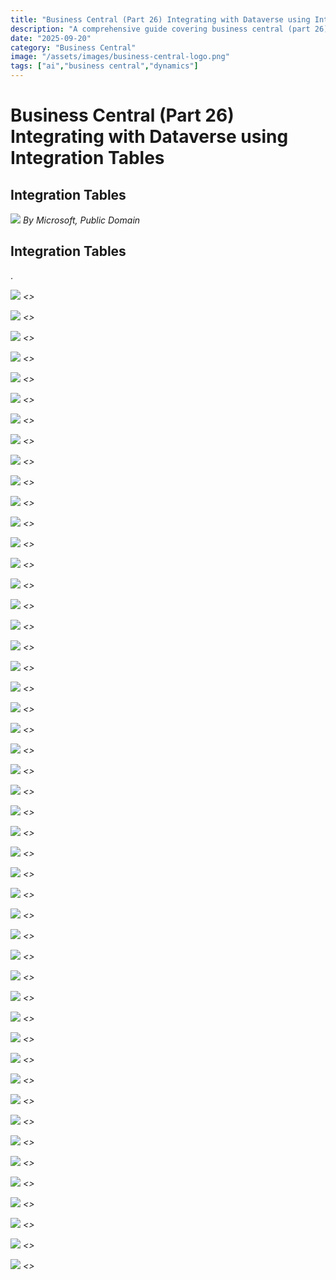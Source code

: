 ```yaml
---
title: "Business Central (Part 26) Integrating with Dataverse using Integration Tables"
description: "A comprehensive guide covering business central (part 26) integrating with dataverse using integration tables"
date: "2025-09-20"
category: "Business Central"
image: "/assets/images/business-central-logo.png"
tags: ["ai","business central","dynamics"]
---
```


# Business Central (Part 26) Integrating with Dataverse using Integration Tables

## Integration Tables

![](/assets/images/businesscentralpart26integratingwithdataverseusingintegrationtables/dynamics365-color.svg)
*By Microsoft, Public Domain*


## Integration Tables

.

![](/assets/images/businesscentralpart26integratingwithdataverseusingintegrationtables/screenshot-2024-10-30-at-5.00.32pm-1836x1475.png)
*<<NEW TEXT HERE>>*

![](/assets/images/businesscentralpart26integratingwithdataverseusingintegrationtables/screenshot-2024-10-30-at-5.00.32pm-1836x1475.png)
*<<NEW TEXT HERE>>*

![](/assets/images/businesscentralpart26integratingwithdataverseusingintegrationtables/screenshot-2024-10-30-at-5.00.32pm-1836x1475.png)
*<<NEW TEXT HERE>>*

![](/assets/images/businesscentralpart26integratingwithdataverseusingintegrationtables/screenshot-2024-10-30-at-5.00.32pm-1836x1475.png)
*<<NEW TEXT HERE>>*

![](/assets/images/businesscentralpart26integratingwithdataverseusingintegrationtables/screenshot-2024-10-30-at-5.00.32pm-1836x1475.png)
*<<NEW TEXT HERE>>*

![](/assets/images/businesscentralpart26integratingwithdataverseusingintegrationtables/screenshot-2024-10-30-at-5.00.32pm-1836x1475.png)
*<<NEW TEXT HERE>>*

![](/assets/images/businesscentralpart26integratingwithdataverseusingintegrationtables/screenshot-2024-10-30-at-5.00.32pm-1836x1475.png)
*<<NEW TEXT HERE>>*

![](/assets/images/businesscentralpart26integratingwithdataverseusingintegrationtables/screenshot-2024-10-30-at-5.00.32pm-1836x1475.png)
*<<NEW TEXT HERE>>*

![](/assets/images/businesscentralpart26integratingwithdataverseusingintegrationtables/screenshot-2024-10-30-at-5.00.32pm-1836x1475.png)
*<<NEW TEXT HERE>>*

![](/assets/images/businesscentralpart26integratingwithdataverseusingintegrationtables/screenshot-2024-10-30-at-5.00.32pm-1836x1475.png)
*<<NEW TEXT HERE>>*

![](/assets/images/businesscentralpart26integratingwithdataverseusingintegrationtables/screenshot-2024-10-30-at-5.00.32pm-1836x1475.png)
*<<NEW TEXT HERE>>*

![](/assets/images/businesscentralpart26integratingwithdataverseusingintegrationtables/screenshot-2024-10-30-at-5.00.32pm-1836x1475.png)
*<<NEW TEXT HERE>>*

![](/assets/images/businesscentralpart26integratingwithdataverseusingintegrationtables/screenshot-2024-10-30-at-5.00.32pm-1836x1475.png)
*<<NEW TEXT HERE>>*

![](/assets/images/businesscentralpart26integratingwithdataverseusingintegrationtables/screenshot-2024-10-30-at-5.00.32pm-1836x1475.png)
*<<NEW TEXT HERE>>*

![](/assets/images/businesscentralpart26integratingwithdataverseusingintegrationtables/screenshot-2024-10-30-at-5.00.32pm-1836x1475.png)
*<<NEW TEXT HERE>>*

![](/assets/images/businesscentralpart26integratingwithdataverseusingintegrationtables/screenshot-2024-10-30-at-5.00.32pm-1836x1475.png)
*<<NEW TEXT HERE>>*

![](/assets/images/businesscentralpart26integratingwithdataverseusingintegrationtables/screenshot-2024-10-30-at-5.00.32pm-1836x1475.png)
*<<NEW TEXT HERE>>*

![](/assets/images/businesscentralpart26integratingwithdataverseusingintegrationtables/screenshot-2024-10-30-at-5.00.32pm-1836x1475.png)
*<<NEW TEXT HERE>>*

![](/assets/images/businesscentralpart26integratingwithdataverseusingintegrationtables/screenshot-2024-10-30-at-5.00.32pm-1836x1475.png)
*<<NEW TEXT HERE>>*

![](/assets/images/businesscentralpart26integratingwithdataverseusingintegrationtables/screenshot-2024-10-30-at-5.00.32pm-1836x1475.png)
*<<NEW TEXT HERE>>*

![](/assets/images/businesscentralpart26integratingwithdataverseusingintegrationtables/screenshot-2024-10-30-at-5.00.32pm-1836x1475.png)
*<<NEW TEXT HERE>>*

![](/assets/images/businesscentralpart26integratingwithdataverseusingintegrationtables/screenshot-2024-10-30-at-5.00.32pm-1836x1475.png)
*<<NEW TEXT HERE>>*

![](/assets/images/businesscentralpart26integratingwithdataverseusingintegrationtables/screenshot-2024-10-30-at-5.00.32pm-1836x1475.png)
*<<NEW TEXT HERE>>*

![](/assets/images/businesscentralpart26integratingwithdataverseusingintegrationtables/screenshot-2024-10-30-at-5.00.32pm-1836x1475.png)
*<<NEW TEXT HERE>>*

![](/assets/images/businesscentralpart26integratingwithdataverseusingintegrationtables/screenshot-2024-10-30-at-5.00.32pm-1836x1475.png)
*<<NEW TEXT HERE>>*

![](/assets/images/businesscentralpart26integratingwithdataverseusingintegrationtables/screenshot-2024-10-30-at-5.00.32pm-1836x1475.png)
*<<NEW TEXT HERE>>*

![](/assets/images/businesscentralpart26integratingwithdataverseusingintegrationtables/screenshot-2024-10-30-at-5.00.32pm-1836x1475.png)
*<<NEW TEXT HERE>>*

![](/assets/images/businesscentralpart26integratingwithdataverseusingintegrationtables/screenshot-2024-10-30-at-5.00.32pm-1836x1475.png)
*<<NEW TEXT HERE>>*

![](/assets/images/businesscentralpart26integratingwithdataverseusingintegrationtables/screenshot-2024-10-30-at-5.00.32pm-1836x1475.png)
*<<NEW TEXT HERE>>*

![](/assets/images/businesscentralpart26integratingwithdataverseusingintegrationtables/screenshot-2024-10-30-at-5.00.32pm-1836x1475.png)
*<<NEW TEXT HERE>>*

![](/assets/images/businesscentralpart26integratingwithdataverseusingintegrationtables/screenshot-2024-10-30-at-5.00.32pm-1836x1475.png)
*<<NEW TEXT HERE>>*

![](/assets/images/businesscentralpart26integratingwithdataverseusingintegrationtables/screenshot-2024-10-30-at-5.00.32pm-1836x1475.png)
*<<NEW TEXT HERE>>*

![](/assets/images/businesscentralpart26integratingwithdataverseusingintegrationtables/screenshot-2024-10-30-at-5.00.32pm-1836x1475.png)
*<<NEW TEXT HERE>>*

![](/assets/images/businesscentralpart26integratingwithdataverseusingintegrationtables/screenshot-2024-10-30-at-5.00.32pm-1836x1475.png)
*<<NEW TEXT HERE>>*

![](/assets/images/businesscentralpart26integratingwithdataverseusingintegrationtables/screenshot-2024-10-30-at-5.00.32pm-1836x1475.png)
*<<NEW TEXT HERE>>*

![](/assets/images/businesscentralpart26integratingwithdataverseusingintegrationtables/screenshot-2024-10-30-at-5.00.32pm-1836x1475.png)
*<<NEW TEXT HERE>>*

![](/assets/images/businesscentralpart26integratingwithdataverseusingintegrationtables/screenshot-2024-10-30-at-5.00.32pm-1836x1475.png)
*<<NEW TEXT HERE>>*

![](/assets/images/businesscentralpart26integratingwithdataverseusingintegrationtables/screenshot-2024-10-30-at-5.00.32pm-1836x1475.png)
*<<NEW TEXT HERE>>*

![](/assets/images/businesscentralpart26integratingwithdataverseusingintegrationtables/screenshot-2024-10-30-at-5.00.32pm-1836x1475.png)
*<<NEW TEXT HERE>>*

![](/assets/images/businesscentralpart26integratingwithdataverseusingintegrationtables/screenshot-2024-10-30-at-5.00.32pm-1836x1475.png)
*<<NEW TEXT HERE>>*

![](/assets/images/businesscentralpart26integratingwithdataverseusingintegrationtables/screenshot-2024-10-30-at-5.00.32pm-1836x1475.png)
*<<NEW TEXT HERE>>*

![](/assets/images/businesscentralpart26integratingwithdataverseusingintegrationtables/screenshot-2024-10-30-at-5.00.32pm-1836x1475.png)
*<<NEW TEXT HERE>>*

![](/assets/images/businesscentralpart26integratingwithdataverseusingintegrationtables/screenshot-2024-10-30-at-5.00.32pm-1836x1475.png)
*<<NEW TEXT HERE>>*

![](/assets/images/businesscentralpart26integratingwithdataverseusingintegrationtables/screenshot-2024-10-30-at-5.00.32pm-1836x1475.png)
*<<NEW TEXT HERE>>*

![](/assets/images/businesscentralpart26integratingwithdataverseusingintegrationtables/screenshot-2024-10-30-at-5.00.32pm-1836x1475.png)
*<<NEW TEXT HERE>>*

![](/assets/images/businesscentralpart26integratingwithdataverseusingintegrationtables/screenshot-2024-10-30-at-5.00.32pm-1836x1475.png)
*<<NEW TEXT HERE>>*

![](/assets/images/businesscentralpart26integratingwithdataverseusingintegrationtables/screenshot-2024-10-30-at-5.00.32pm-1836x1475.png)
*<<NEW TEXT HERE>>*

![](/assets/images/businesscentralpart26integratingwithdataverseusingintegrationtables/screenshot-2024-10-30-at-5.00.32pm-1836x1475.png)
*<<NEW TEXT HERE>>*
